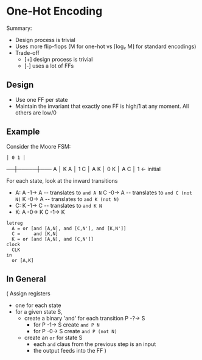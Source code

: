 # One-Hot Encoding

Summary:
 - Design process is trivial
 - Uses more flip-flops (M for one-hot vs ⌈log₂ M⌉ for standard encodings)
 - Trade-off
    - [+] design process is trivial
    - [-] uses a lot of FFs

## Design

 - Use one FF per state
 - Maintain the invariant that exactly one FF is high/1 at any moment.
   All others are low/0

## Example

Consider the Moore FSM:

    │ 0 1 │
  ──┼─────┼───
  A │ K A │ 1
  C │ A K │ 0
  K │ A C │ 1  <- initial

For each state, look at the inward transitions

  - A:
      A -1-> A -- translates to `and A N`
      C -0-> A -- translates to `and C (not N)`
      K -0-> A -- translates to `and K (not N)`
  - C:
      K -1-> C -- translates to `and K N`
  - K:
      A -0-> K
      C -1-> K

```
letreg
  A = or [and [A,N], and [C,N'], and [K,N']]
  C =     and [K,N]
  K = or [and [A,N], and [C,N']]
clock
  CLK
in
  or [A,K]
```

## In General
(
Assign registers
 - one for each state
 - for a given state S,
    - create a binary 'and' for each transition P -?-> S
      - for P -1-> S create `and P N`
      - for P -0-> S create `and P (not N)`
    - create an `or` for state S
      - each `and` claus from the previous step is an input
      - the output feeds into the FF
)
